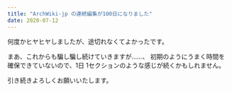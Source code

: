 ```yaml
---
title: "ArchWiki-jp の連続編集が100日になりました"
date: 2020-07-12
---
```


何度かヒヤヒヤしましたが、途切れなくてよかったです。

まあ、これからも騙し騙し続けていきますが……、
初期のようにうまく時間を確保できていないので、1日
1セクションのような感じが続くかもしれません。

引き続きよろしくお願いいたします。


